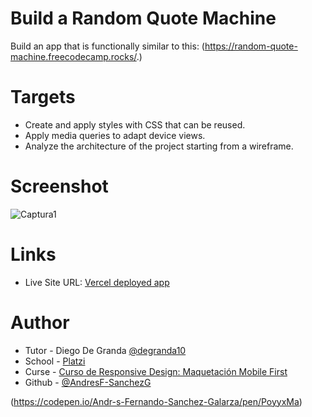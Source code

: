 # Build a Random Quote Machine

Build an app that is functionally similar to this: (https://random-quote-machine.freecodecamp.rocks/.)

# Targets

- Create and apply styles with CSS that can be reused.
- Apply media queries to adapt device views.
- Analyze the architecture of the project starting from a wireframe.

# Screenshot

![Captura1](https://github.com/AndresF-SanchezG/proyecto3-batatabit/assets/113924667/b1a5501c-3b9c-40c4-9d8a-435c36d003d6) 

# Links

- Live Site URL: [Vercel deployed app](https://proyecto3-batatabit.vercel.app/)

# Author

- Tutor - Diego De Granda [@degranda10](https://twitter.com/degranda10?t=hnoz6IUoxadjVEQux9Zzdw&s=09)
- School - [Platzi](https://www.platzi.com)
- Curse - [Curso de Responsive Design: Maquetación Mobile First](https://platzi.com/cursos/mobile-first/)
- Github - [@AndresF-SanchezG](https://github.com/AndresF-SanchezG)






(https://codepen.io/Andr-s-Fernando-Sanchez-Galarza/pen/PoyyxMa)

